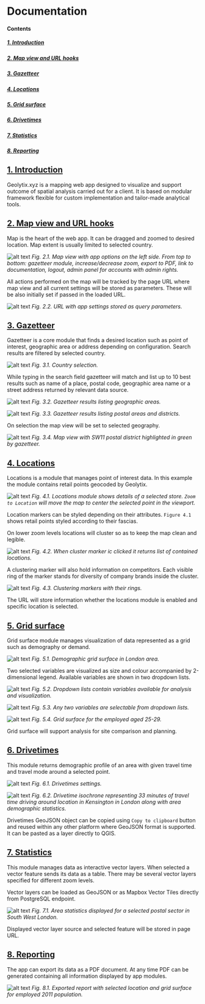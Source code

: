 # Documentation

#### Contents
##### [1. Introduction](#introduction)
##### [2. Map view and URL hooks](#map)
##### [3. Gazetteer](#gazetteer)
##### [4. Locations](#locations)
##### [5. Grid surface](#grid)
##### [6. Drivetimes](#drivetimes)
##### [7. Statistics](#stats)
##### [8. Reporting](#report)

## [1. Introduction](#introduction)

Geolytix.xyz is a mapping web app designed to visualize and support outcome of spatial analysis carried out for a client. It is based on modular framework flexible for custom implementation and tailor-made analytical tools.

## [2. Map view and URL hooks](#map)

Map is the heart of the web app. It can be dragged and zoomed to desired location. Map extent is usually limited to selected country.

![alt text](https://user-images.githubusercontent.com/7070711/33710871-d971da36-db39-11e7-8062-8fb5a77eb425.png)
*Fig. 2.1. Map view with app options on the left side. From top to bottom: gazetteer module, increase/decrease zoom, export to PDF, link to documentation, logout, admin panel for accounts with admin rights.*

All actions performed on the map will be tracked by the page URL where map view and all current settings will be stored as parameters. These will be also initially set if passed in the loaded URL.

![alt text](https://user-images.githubusercontent.com/7070711/33710872-d986da26-db39-11e7-8c51-7df64aef5a4c.png)
*Fig. 2.2. URL with app settings stored as query parameters.*

## [3. Gazetteer](#gazetteer)

Gazetteer is a core module that finds a desired location such as point of interest, geographic area or address depending on configuration. Search results are filtered by selected country.

![alt text](https://user-images.githubusercontent.com/7070711/33710873-d99f1fe6-db39-11e7-86d6-a82e37831873.png)
*Fig. 3.1. Country selection.*

While typing in the search field gazetteer will match and list up to 10 best results such as name of a place, postal code, geographic area name or a street address returned by relevant data source.

![alt text](https://user-images.githubusercontent.com/7070711/33710874-d9c5db68-db39-11e7-8cc3-286967d833db.png)
*Fig. 3.2. Gazetteer results listing geographic areas.*

![alt text](https://user-images.githubusercontent.com/7070711/33710875-d9dabefc-db39-11e7-819f-f671b42b6876.png)
*Fig. 3.3. Gazetteer results listing postal areas and districts.*

On selection the map view will be set to selected geography.

![alt text](https://user-images.githubusercontent.com/7070711/33710876-d9ee2aaa-db39-11e7-8d27-127bcfa035ff.png)
*Fig. 3.4. Map view with SW11 postal district highlighted in green by gazetteer.*

## [4. Locations](#locations)

Locations is a module that manages point of interest data. In this example the module contains retail points geocoded by Geolytix.

![alt text](https://user-images.githubusercontent.com/7070711/33710877-da030f42-db39-11e7-97fe-0629a28f4e6c.png)
*Fig. 4.1. Locations module shows details of a selected store. `Zoom to Location` will move the map to center the selected point in the viewport.*

Location markers can be styled depending on their attributes. `Figure 4.1` shows retail points styled according to their fascias.

On lower zoom levels locations will cluster so as to keep the map clean and legible.

![alt text](https://user-images.githubusercontent.com/7070711/33710878-da16c4a6-db39-11e7-8a80-64d16cdac3fc.png)
*Fig. 4.2. When cluster marker ic clicked it returns list of contained locations.*

A clustering marker will also hold information on competitors. Each visible ring of the marker stands for diversity of company brands inside the cluster.

![alt text](https://user-images.githubusercontent.com/7070711/33710879-da2aaa16-db39-11e7-85fd-e12f4a4d80b2.png)
*Fig. 4.3. Clustering markers with their rings.*

The URL will store information whether the locations module is enabled and specific location is selected.

## [5. Grid surface](#grid)

Grid surface module manages visualization of data represented as a grid such as demography or demand.

![alt text](https://user-images.githubusercontent.com/7070711/33710880-da5079e4-db39-11e7-90ad-7b3491480890.png)
*Fig. 5.1. Demographic grid surface in London area.*

Two selected variables are visualized as size and colour accompanied by 2-dimensional legend. Available variables are shown in two dropdown lists.

![alt text](https://user-images.githubusercontent.com/7070711/33710881-da6cba6e-db39-11e7-813e-c43955093204.png)
*Fig. 5.2. Dropdown lists contain variables available for analysis and visualization.*

![alt text](https://user-images.githubusercontent.com/7070711/33710882-da803ed6-db39-11e7-80ac-9a162f0879c4.png)
*Fig. 5.3. Any two variables are selectable from dropdown lists.*

![alt text](https://user-images.githubusercontent.com/7070711/33710883-da9a1f0e-db39-11e7-9107-17c51a68bcb6.png)
*Fig. 5.4. Grid surface for the employed aged 25-29.*

Grid surface will support analysis for site comparison and planning.

## [6. Drivetimes](#drivetimes)

This module returns demographic profile of an area with given travel time and travel mode around a selected point.

![alt text](https://user-images.githubusercontent.com/7070711/33710884-daae3c00-db39-11e7-8a4a-09f0ac641e27.png)
*Fig. 6.1. Drivetimes settings.*

![alt text](https://user-images.githubusercontent.com/7070711/33710885-dac47b3c-db39-11e7-997a-519fda0cf861.png)
*Fig. 6.2. Drivetime isochrone representing 33 minutes of travel time driving around location in Kensington in London along with area demographic statistics.*

Drivetimes GeoJSON object can be copied using `Copy to clipboard` button and reused within any other platform where GeoJSON format is supported. It can be pasted as a layer directly to QGIS.

## [7. Statistics](#stats)

This module manages data as interactive vector layers. When selected a vector feature sends its data as a table. There may be several vector layers specified for different zoom levels.

Vector layers can be loaded as GeoJSON or as Mapbox Vector Tiles directly from PostgreSQL endpoint.

![alt text](https://user-images.githubusercontent.com/7070711/33710886-dad9aa66-db39-11e7-94e3-13a841d10820.png)
*Fig. 7.1. Area statistics displayed for a selected postal sector in South West London.*

Displayed vector layer source and selected feature will be stored in page URL.

## [8. Reporting](#report)

The app can export its data as a PDF document. At any time PDF can be generated containing all information displayed by app modules.

![alt text](https://user-images.githubusercontent.com/7070711/33710887-daef1af4-db39-11e7-9933-7d3880b28195.png)
*Fig. 8.1. Exported report with selected location and grid surface for employed 2011 population.*
